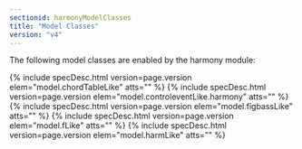 ```yaml
---
sectionid: harmonyModelClasses
title: "Model Classes"
version: "v4"
---
```




The following model classes are enabled by the harmony module:



{% include specDesc.html version=page.version elem="model.chordTableLike" atts="" %}
{% include specDesc.html version=page.version elem="model.controleventLike.harmony" atts="" %}
{% include specDesc.html version=page.version elem="model.figbassLike" atts="" %}
{% include specDesc.html version=page.version elem="model.fLike" atts="" %}
{% include specDesc.html version=page.version elem="model.harmLike" atts="" %}




